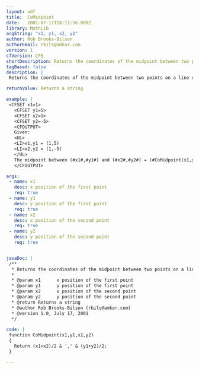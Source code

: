 ```yaml
---
layout: udf
title:  CoMidpoint
date:   2001-07-17T18:11:56.000Z
library: MathLib
argString: "x1, y1, x2, y2"
author: Rob Brooks-Bilson
authorEmail: rbils@amkor.com
version: 1
cfVersion: CF5
shortDescription: Returns the coordinates of the midpoint between two points on a line.
tagBased: false
description: |
 Returns the coordinates of the midpoint between two points on a line on the Cartesian coordinate system.

returnValue: Returns a string

example: |
 <CFSET x1=1>
   <CFSET y1=5>
   <CFSET x2=1>
   <CFSET y2=-5>
   <CFOUTPUT>
   Given:
   <UL>
   <LI>x1,y1 = (1,5)
   <LI>x2,y2 = (1,-5)
   </UL>
   The midpoint between (#x1#,#y1#) and (#x2#,#y2#) = (#CoMidpoint(x1,y1,x2,y2)#)
   </CFOUTPUT>

args:
 - name: x1
   desc: x position of the first point
   req: true
 - name: y1
   desc: y position of the first point
   req: true
 - name: x2
   desc: x position of the second point
   req: true
 - name: y2
   desc: y position of the second point
   req: true


javaDoc: |
 /**
  * Returns the coordinates of the midpoint between two points on a line.
  * 
  * @param x1      x position of the first point 
  * @param y1      y position of the first point 
  * @param x2      x position of the second point 
  * @param y2      y position of the second point 
  * @return Returns a string 
  * @author Rob Brooks-Bilson (rbils@amkor.com) 
  * @version 1.0, July 17, 2001 
  */

code: |
 function CoMidpoint(x1,y1,x2,y2)
 {
   Return (x1+x2)/2 & ',' & (y1+y2)/2;
 }

---
```


